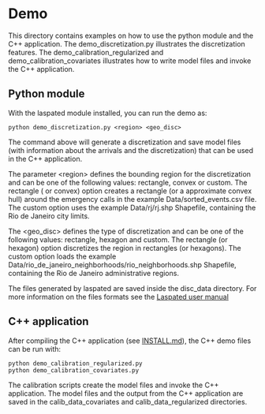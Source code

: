 # Demo

This directory contains examples on how to use the python module and the C++ application. The demo_discretization.py illustrates the discretization features. The demo_calibration_regularized and demo_calibration_covariates illustrates how to write model files and invoke the C++ application.

## Python module

With the laspated module installed, you can run the demo as:

    python demo_discretization.py <region> <geo_disc>

The command above will generate a discretization and save model files (with information about the arrivals and the discretization) that can be used in the C++ application.

The parameter \<region\> defines the bounding region for the discretization and can be one of the following values: rectangle, convex or custom. The rectangle ( or convex) option creates a rectangle (or a approximate convex hull) around the emergency calls in the example Data/sorted_events.csv file. The custom option uses the example Data/rj/rj.shp Shapefile, containing the Rio de Janeiro city limits. 

The \<geo_disc\> defines the type of discretization and can be one of the following values: rectangle, hexagon and custom. The rectangle (or hexagon) option discretizes the region in rectangles (or hexagons). The custom option loads the example Data/rio_de_janeiro_neighborhoods/rio_neighborhoods.shp Shapefile, containing the Rio de Janeiro administrative regions.

The files generated by laspated are saved inside the disc_data directory. For more information on the files formats see the [Laspated user manual](https://arxiv.org/abs/2407.13889)


## C++ application

After compiling the C++ application (see [INSTALL.md](../INSTALL.md)), the C++ demo files can be run with:

    python demo_calibration_regularized.py
    python demo_calibration_covariates.py


The calibration scripts create the model files and invoke the C++ application. The model files and the output from the C++ application are saved in the calib_data_covariates and calib_data_regularized directories.